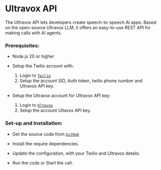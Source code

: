 # Ultravox API

The Ultravox API lets developers create speech-to-speech AI apps. Based on the open-source Ultravox LLM, it offers an easy-to-use REST API for making calls with AI agents.

### Prerequisites:
- Node.js 20 or higher
- Setup the Twilio account with:
    1. Login to [`Twilio`](#https://www.twilio.com)
    2. Setup the account SID, Auth token, twilio phone number and Ultravox API key.
    
- Setup the Ultravox account for Ultravox API key:
    1. Login to [`Ultavox`](#https://www.ultravox.ai/)
    2. Setup the account Ultavox API key. 

### Set-up and Installation:

- Get the source code from [`GitHub`](#https://github.com/fixie-ai/ultradox/tree/main/examples/twilio-outgoing-quickstart-js)

- Install the require dependencies. 
- Update the configuration, with your Twilio and Ultravox details.  
- Run the code or Start the call.





